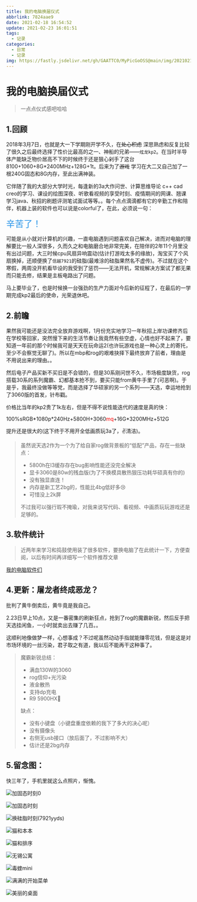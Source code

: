 ```yaml
---
title: 我的电脑换届仪式
abbrlink: 7824aae9
date: 2021-02-18 16:54:52
update: 2021-02-23 16:01:51
tags:
  - 记录
categories:
  - 日常
  - 记录
img: https://fastly.jsdelivr.net/gh/GAATTC0/MyPicGoOSS@main/img/20210218190419.png
---
```


# 我的电脑换届仪式

> 一点点仪式感吧哈哈

## 1.回顾

2018年3月7日，也就是大一下学期刚开学不久，在~~处心积虑~~ 深思熟虑和反复比较了很久之后最终选择了性价比最高的之一、神船的兄弟——`炫龙kp2`。在当时半导体产能缺乏物价居高不下的时候终于还是狠心剁手了这台8100+1060+8G\*2400MHz+128G+1t。后来为了~~游戏~~ 学习在大二又自己加了一根240G固态和8G内存，至此出满神装。

它伴随了我的大部分大学时光，每逢新的3a大作问世、计算思维导论 c++ cad creo的学习、课设的绘图深夜、听歌看视频的享受时刻、疫情期间的网课、翘课学习java、秋招的刷题评测笔试面试等等。。每个点点滴滴都有它的辛勤工作和陪伴，机器上装的软件也可以说是colorful了，在此，必须说一句：

<font size=5 color=#2c96e8>辛苦了！</font>

可能是从小就对计算机的兴趣，一直电脑遇到问题喜欢自己解决，进而对电脑的理解要比一般人深很多，久而久之和电脑磨合地非常完美，在陪伴的2年11个月里没有出过问题，大三时候cpu风扇异响震动(估计打游戏太多的缘故)，淘宝买了个风扇换掉，还顺便换了`信越7921`的硅脂(最难涂的硅脂果然名不虚传)。不过就在这个寒假，两周没开机看毕设的我受到了惩罚——无法开机，常规解决方案试了都无果而只能去修，结果是主板电路出了问题。

马上要毕业了，也是时候换一台强劲的生产力面对今后新的征程了，在最后的一学期完成kp2最后的使命，光荣退休吧。

## 2.前瞻

果然我可能还是没法完全放弃游戏啊，1月份充实地学习一年秋招上岸功课修齐后在学校等回家，突然慢下来的生活节奏让我竟然有些空虚，心情也好不起来了，要知道一年前的那个时候我可是天天在玩命运2(也许玩游戏也是一种心灵上的寄托，至少不会察觉无聊了)。所以在mbp和rog的艰难抉择下最终放弃了前者，理由是不用说出来的理由。。

然后电子产品买新不买旧是不会错的，但是30系刚问世不久，市场极度缺货，rog搭载30系的系列魔霸、幻都基本抢不到，要买只能from黄牛手里了(可恶啊)。于是乎，我最终没做等等党，而是选择了华硕家的另一个系列——天选，幸运地抢到了3060版的首发，针布戳。

价格比当年的kp2贵了1k左右，但是不得不说性能迭代的速度是真的快：

100%sRGB\*1080p*240Hz+5800H+3060<font color=red>mq</font>+16G\*3200MHz+512G

提升还是很大的(这下终于不用开全低画质玩3a了，✌清洁)。

> 虽然说天选2作为一个为了给自家rog做背景板的“低配”产品，存在一些缺点：
>
> - 5800h在l3缓存存在bug影响性能还没完全解决
> - 显卡3060是80w的残血版(为了不换模具散热狠压功耗华硕真有你的)
> - 没有独显直连！
> - 内存是新工艺2bg的，性能比4bg低好多:cry:
> - 可惜没上2k屏
>
> 不过我可以强行瑕不掩瑜，对我来说写代码、看视频、中画质玩玩游戏还是足够的。

## 3.软件统计

> 近两年来学习和捣鼓使用装了很多软件，要换电脑了在此统计一下，方便查阅，以后有时间再详细写一个软件推荐文章

[我的电脑软件们](https://gaattc.life/posts/d905b657)

## 4.更新：屠龙者终成恶龙？

批判了黄牛倒卖后，黄牛竟是我自己。

2.23日早上10点，又是一番密集的刷新狂点，抢到了rog的魔霸新锐，然后反手把天选挂闲鱼，一小时就卖出去赚了几百。。

这顺利地像做梦一样，心想事成？不过呢虽然动动手指就能赚零花钱，但是这是对市场环境的一丝污染，君子取之有道，我以后不能再干这种事了。

> 魔霸新锐总结：
>
> - 满血130W的3060
> - rog信仰+光污染
> - 液金散热
> - 支持dp充电
> - R9 5900HX🐂
>
> 缺点：
>
> - 没有小键盘（小键盘重度依赖的我下了多大的决心呢）
> - 没有摄像头
> - 右侧无usb接口（放后面了，不过影响不大）
> - 估计还是2bg内存

## 5.留念图：

快三年了，手机里就这么点照片，惭愧。

![加固态时刻0](https://fastly.jsdelivr.net/gh/GAATTC0/MyPicGoOSS@main/img/%E5%8A%A0%E5%9B%BA%E6%80%81%E6%97%B6%E5%88%BB0.jpg)

![加固态时刻](https://fastly.jsdelivr.net/gh/GAATTC0/MyPicGoOSS@main/img/%E5%8A%A0%E5%9B%BA%E6%80%81%E6%97%B6%E5%88%BB.jpg)

![换硅脂时刻(7921yyds)](https://fastly.jsdelivr.net/gh/GAATTC0/MyPicGoOSS@main/img/换硅脂时刻(7921yyds).jpg)

![猫和本本](https://fastly.jsdelivr.net/gh/GAATTC0/MyPicGoOSS@main/img/猫和本本.jpg)

![猫和排序](https://fastly.jsdelivr.net/gh/GAATTC0/MyPicGoOSS@main/img/猫和排序.jpg)

![无锡公寓](https://fastly.jsdelivr.net/gh/GAATTC0/MyPicGoOSS@main/img/无锡公寓.jpg)

![毒蝰mini](https://fastly.jsdelivr.net/gh/GAATTC0/MyPicGoOSS@main/img/vipermini.jpg)

![满满的开始菜单](https://fastly.jsdelivr.net/gh/GAATTC0/MyPicGoOSS@main/img/start1.jpg)

![美丽的桌面](https://fastly.jsdelivr.net/gh/GAATTC0/MyPicGoOSS@main/img/20210218190419.png)